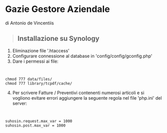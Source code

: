# Gazie Gestore Aziendale 
di Antonio de Vincentiis

> ## Installazione su Synology
1. Eliminazione file '.htaccess'
2. Configurare connessione al database in 'config/config/gconfig.php'
3. Dare i permessi ai file:
 ```


chmod 777 data/files/
chmod 777 library/tcpdf/cache/
```
4. Per scrivere Fatture / Preventivi contenenti numerosi articoli e si vogliono evitare errori aggiungere la seguente regola nel file 'php.ini' del server:
 ```


suhosin.request.max_var = 1000
suhosin.post.max_var = 1000
```